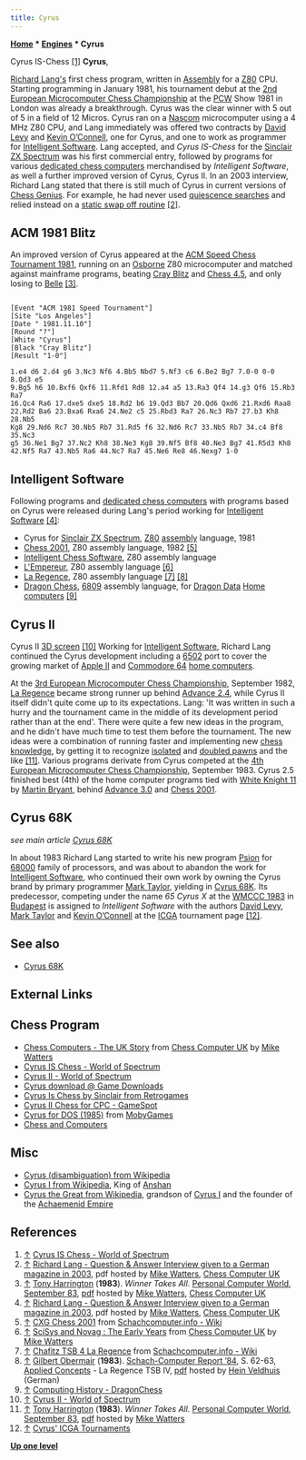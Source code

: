 ```yaml
---
title: Cyrus
---
```

**[Home](Home "Home") * [Engines](Engines "Engines") * Cyrus**

[](http://www.worldofspectrum.org/infoseekid.cgi?id=0001214) Cyrus IS-Chess <a id="cite-note-1" href="#cite-ref-1">[1]</a>
**Cyrus**,

[Richard Lang's](Richard_Lang "Richard Lang") first chess program, written in [Assembly](Assembly "Assembly") for a [Z80](Z80 "Z80") CPU. Starting programming in January 1981, his tournament debut at the [2nd European Microcomputer Chess Championship](European_MCC_1981 "European MCC 1981") at the [PCW](Personal_Computer_World "Personal Computer World") Show 1981 in London was already a breakthrough. Cyrus was the clear winner with 5 out of 5 in a field of 12 Micros. Cyrus ran on a [Nascom](https://en.wikipedia.org/wiki/Nascom) microcomputer using a 4 MHz Z80 CPU, and Lang immediately was offered two contracts by [David Levy](David_Levy "David Levy") and [Kevin O’Connell](Kevin_O%E2%80%99Connell "Kevin O’Connell"), one for Cyrus, and one to work as programmer for [Intelligent Software](Intelligent_Software "Intelligent Software"). Lang accepted, and *Cyrus IS-Chess* for the [Sinclair ZX Spectrum](ZX_Spectrum "ZX Spectrum") was his first commercial entry, followed by programs for various [dedicated chess computers](Dedicated_Chess_Computers "Dedicated Chess Computers") merchandised by *Intelligent Software*, as well a further improved version of Cyrus, Cyrus II. In an 2003 interview, Richard Lang stated that there is still much of Cyrus in current versions of [Chess Genius](Chess_Genius "Chess Genius"). For example, he had never used [quiescence searches](Quiescence_Search "Quiescence Search") and relied instead on a [static swap off routine](Static_Exchange_Evaluation "Static Exchange Evaluation") <a id="cite-note-2" href="#cite-ref-2">[2]</a>.

## ACM 1981 Blitz

An improved version of Cyrus appeared at the [ACM Speed Chess Tournament 1981](ACM_1981 "ACM 1981"), running on an [Osborne](https://en.wikipedia.org/wiki/Osborne_Computer_Corporation) Z80 microcomputer and matched against mainframe programs, beating [Cray Blitz](Cray_Blitz "Cray Blitz") and [Chess 4.5](</Chess_(Program)> "Chess (Program)"), and only losing to [Belle](Belle "Belle") <a id="cite-note-3" href="#cite-ref-3">[3]</a>.

```

[Event "ACM 1981 Speed Tournament"]
[Site "Los Angeles"]
[Date " 1981.11.10"]
[Round "?"]
[White "Cyrus"]
[Black "Cray Blitz"]
[Result "1-0"]

1.e4 d6 2.d4 g6 3.Nc3 Nf6 4.Bb5 Nbd7 5.Nf3 c6 6.Be2 Bg7 7.0-0 0-0 8.Qd3 e5 
9.Bg5 h6 10.Bxf6 Qxf6 11.Rfd1 Rd8 12.a4 a5 13.Ra3 Qf4 14.g3 Qf6 15.Rb3 Ra7 
16.Qc4 Ra6 17.dxe5 dxe5 18.Rd2 b6 19.Qd3 Bb7 20.Qd6 Qxd6 21.Rxd6 Raa8 
22.Rd2 Ba6 23.Bxa6 Rxa6 24.Ne2 c5 25.Rbd3 Ra7 26.Nc3 Rb7 27.b3 Kh8 28.Nb5 
Kg8 29.Nd6 Rc7 30.Nb5 Rb7 31.Rd5 f6 32.Nd6 Rc7 33.Nb5 Rb7 34.c4 Bf8 35.Nc3 
g5 36.Ne1 Bg7 37.Nc2 Kh8 38.Ne3 Kg8 39.Nf5 Bf8 40.Ne3 Bg7 41.R5d3 Kh8 
42.Nf5 Ra7 43.Nb5 Ra6 44.Nc7 Ra7 45.Ne6 Re8 46.Nexg7 1-0

```

## Intelligent Software

Following programs and [dedicated chess computers](Dedicated_Chess_Computers "Dedicated Chess Computers") with programs based on Cyrus were released during Lang's period working for [Intelligent Software](Intelligent_Software "Intelligent Software") <a id="cite-note-4" href="#cite-ref-4">[4]</a>:

- Cyrus for [Sinclair ZX Spectrum](ZX_Spectrum "ZX Spectrum"), [Z80](Z80 "Z80") [assembly](Assembly "Assembly") language, 1981
- [Chess 2001](Chess_2001 "Chess 2001"), Z80 assembly language, 1982 <a id="cite-note-5" href="#cite-ref-5">[5]</a>
- [Intelligent Chess Software](Intelligent_Chess_Software "Intelligent Chess Software"), Z80 assembly language
- [L'Empereur](L%27Empereur "L'Empereur"), Z80 assembly language <a id="cite-note-6" href="#cite-ref-6">[6]</a>
- [La Regence](La_Regence "La Regence"), Z80 assembly language <a id="cite-note-7" href="#cite-ref-7">[7]</a> <a id="cite-note-8" href="#cite-ref-8">[8]</a>
- [Dragon Chess](index.php?title=Dragon_Chess&action=edit&redlink=1 "Dragon Chess (page does not exist)"), [6809](https://en.wikipedia.org/wiki/Motorola_6809) assembly language, for [Dragon Data](https://en.wikipedia.org/wiki/Dragon_Data) [Home computers](https://en.wikipedia.org/wiki/Home_computer) <a id="cite-note-9" href="#cite-ref-9">[9]</a>

## Cyrus II

[](http://www.worldofspectrum.org/infoseekid.cgi?id=0001213) Cyrus II [3D screen](3D_Graphics_Board "3D Graphics Board") <a id="cite-note-10" href="#cite-ref-10">[10]</a>
Working for [Intelligent Software](Intelligent_Software "Intelligent Software"), Richard Lang continued the Cyrus development including a [6502](6502 "6502") port to cover the growing market of [Apple II](Apple_II "Apple II") and [Commodore 64](Commodore_64 "Commodore 64") [home computers](https://en.wikipedia.org/wiki/Home_computer).

At the [3rd European Microcomputer Chess Championship](European_MCC_1982 "European MCC 1982"), September 1982, [La Regence](La_Regence "La Regence") became strong runner up behind [Advance 2.4](Advance "Advance"), while Cyrus II itself didn't quite come up to its expectations. Lang: 'It was written in such a hurry and the tournament came in the middle of its development period rather than at the end'. There were quite a few new ideas in the program, and he didn't have much time to test them before the tournament. The new ideas were a combination of running faster and implementing new [chess knowledge](Knowledge "Knowledge"), by getting it to recognize [isolated](Isolated_Pawn "Isolated Pawn") and [doubled pawns](Doubled_Pawn "Doubled Pawn") and the like <a id="cite-note-11" href="#cite-ref-11">[11]</a>. Various programs derivate from Cyrus competed at the [4th European Microcomputer Chess Championship](European_MCC_1983 "European MCC 1983"), September 1983. Cyrus 2.5 finished best (4th) of the home computer programs tied with [White Knight 11](White_Knight "White Knight") by [Martin Bryant](Martin_Bryant "Martin Bryant"), behind [Advance 3.0](Advance "Advance") and [Chess 2001](Chess_2001 "Chess 2001").

## Cyrus 68K

*see main article [Cyrus 68K](Cyrus_68K "Cyrus 68K")*

In about 1983 Richard Lang started to write his new program [Psion](Psion "Psion") for [68000](68000 "68000") family of processors, and was about to abandon the work for [Intelligent Software](Intelligent_Software "Intelligent Software"), who continued their own work by owning the Cyrus brand by primary programmer [Mark Taylor](Mark_Taylor "Mark Taylor"), yielding in [Cyrus 68K](Cyrus_68K "Cyrus 68K"). Its predecessor, competing under the name *65 Cyrus X* at the [WMCCC 1983](WMCCC_1983 "WMCCC 1983") in [Budapest](https://en.wikipedia.org/wiki/Budapest) is assigned to *Intelligent Software* with the authors [David Levy](David_Levy "David Levy"), [Mark Taylor](Mark_Taylor "Mark Taylor") and [Kevin O’Connell](Kevin_O%E2%80%99Connell "Kevin O’Connell") at the [ICGA](ICGA "ICGA") tournament page <a id="cite-note-12" href="#cite-ref-12">[12]</a>.

## See also

- [Cyrus 68K](Cyrus_68K "Cyrus 68K")

## External Links

## Chess Program

- [Chess Computers - The UK Story](http://www.chesscomputeruk.com/html/chess_computers_-_the_uk_story.html) from [Chess Computer UK](http://www.chesscomputeruk.com/index.html) by [Mike Watters](Mike_Watters "Mike Watters")
- [Cyrus IS Chess - World of Spectrum](http://www.worldofspectrum.org/infoseekid.cgi?id=0001214)
- [Cyrus II - World of Spectrum](http://www.worldofspectrum.org/infoseekid.cgi?id=0001213)
- [Cyrus download @ Game Downloads](http://free-game-downloads.mosw.com/abandonware/pc/board_games_h/cyrus.html)
- [Cyrus Is Chess by Sinclair from Retrogames](http://www.retrogames.co.uk/more/on/details/015072)
- [Cyrus II Chess for CPC - GameSpot](http://www.gamespot.com/cpc/puzzle/cyrusiichess/index.html)
- [Cyrus for DOS (1985)](http://www.mobygames.com/game/cyrus) from [MobyGames](https://en.wikipedia.org/wiki/MobyGames)
- [Chess and Computers](http://members.chello.at/theodor.lauppert/games/chess.htm)

## Misc

- [Cyrus (disambiguation) from Wikipedia](<https://en.wikipedia.org/wiki/Cyrus_(disambiguation)>)
- [Cyrus I from Wikipedia](https://en.wikipedia.org/wiki/Cyrus_I), King of [Anshan](https://en.wikipedia.org/wiki/Anshan_%28Persia%29)
- [Cyrus the Great from Wikipedia](https://en.wikipedia.org/wiki/Cyrus_the_Great), grandson of [Cyrus I](https://en.wikipedia.org/wiki/Cyrus_I) and the founder of the [Achaemenid Empire](https://en.wikipedia.org/wiki/Achaemenid_Empire)

## References

1. <a id="cite-ref-1" href="#cite-note-1">↑</a> [Cyrus IS Chess - World of Spectrum](http://www.worldofspectrum.org/infoseekid.cgi?id=0001214)
1. <a id="cite-ref-2" href="#cite-note-2">↑</a> [Richard Lang - Question & Answer Interview given to a German magazine in 2003](http://www.chesscomputeruk.com/Richard_Lang_Q_A.pdf), pdf hosted by [Mike Watters](Mike_Watters "Mike Watters"), [Chess Computer UK](http://www.chesscomputeruk.com/index.html)
1. <a id="cite-ref-3" href="#cite-note-3">↑</a> [Tony Harrington](Tony_Harrington "Tony Harrington") (**1983**). *Winner Takes All*. [Personal Computer World](Personal_Computer_World "Personal Computer World"), [September 83](http://www.chesscomputeruk.com/html/publication_archive_1983.html), [pdf](http://www.chesscomputeruk.com/Richard_Lang0001.pdf) hosted by [Mike Watters](Mike_Watters "Mike Watters"), [Chess Computer UK](http://www.chesscomputeruk.com/index.html)
1. <a id="cite-ref-4" href="#cite-note-4">↑</a> [Richard Lang - Question & Answer Interview given to a German magazine in 2003](http://www.chesscomputeruk.com/Richard_Lang_Q_A.pdf), pdf hosted by [Mike Watters](Mike_Watters "Mike Watters"), [Chess Computer UK](http://www.chesscomputeruk.com/index.html)
1. <a id="cite-ref-5" href="#cite-note-5">↑</a> [CXG Chess 2001](http://www.schach-computer.info/wiki/index.php/CXG_Chess_2001) from [Schachcomputer.info - Wiki](http://www.schach-computer.info/wiki/index.php/Hauptseite_En)
1. <a id="cite-ref-6" href="#cite-note-6">↑</a> [SciSys and Novag : The Early Years](http://www.chesscomputeruk.com/html/scisys_and_novag___the_early_y.html) from [Chess Computer UK](http://www.chesscomputeruk.com/index.html) by [Mike Watters](Mike_Watters "Mike Watters")
1. <a id="cite-ref-7" href="#cite-note-7">↑</a> [Chafitz TSB 4 La Regence](http://www.schach-computer.info/wiki/index.php/Sandy_TSB_4_La_Regence) from [Schachcomputer.info - Wiki](http://www.schach-computer.info/wiki/index.php/Hauptseite_En)
1. <a id="cite-ref-8" href="#cite-note-8">↑</a> [Gilbert Obermair](http://de.wikipedia.org/wiki/Gilbert_Obermair) (**1983**). [Schach-Computer Report ’84](http://www.schach-computer.info/wiki/index.php/Schachcomputer_Report_%2784), S. 62-63, [Applied Concepts](Applied_Concepts "Applied Concepts") - La Regence TSB IV, [pdf](http://www.schaakcomputers.nl/hein_veldhuis/database/files/10-1982%20%5BH-0601%5D%20Applied%20Concepts%20-%20La%20Regence%20TSB%20IV.pdf) hosted by [Hein Veldhuis](Hein_Veldhuis "Hein Veldhuis") (German)
1. <a id="cite-ref-9" href="#cite-note-9">↑</a> [Computing History - DragonChess](http://www.computinghistory.org.uk/det/4186/DragonChess/)
1. <a id="cite-ref-10" href="#cite-note-10">↑</a> [Cyrus II - World of Spectrum](http://www.worldofspectrum.org/infoseekid.cgi?id=0001213)
1. <a id="cite-ref-11" href="#cite-note-11">↑</a> [Tony Harrington](Tony_Harrington "Tony Harrington") (**1983**). *Winner Takes All*. [Personal Computer World](Personal_Computer_World "Personal Computer World"), [September 83](http://www.chesscomputeruk.com/html/publication_archive_1983.html), [pdf](http://www.chesscomputeruk.com/Richard_Lang0001.pdf) hosted by [Mike Watters](Mike_Watters "Mike Watters")
1. <a id="cite-ref-12" href="#cite-note-12">↑</a> [Cyrus' ICGA Tournaments](https://www.game-ai-forum.org/icga-tournaments/program.php?id=405)

**[Up one level](Engines "Engines")**

